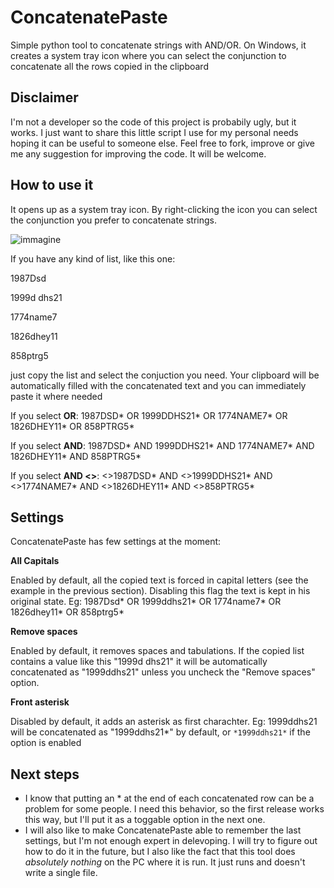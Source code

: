 # ConcatenatePaste
 Simple python tool to concatenate strings with AND/OR.
 On Windows, it creates a system tray icon where you can select the conjunction to concatenate all the rows copied in the clipboard

## Disclaimer
I'm not a developer so the code of this project is probabily ugly, but it works.
I just want to share this little script I use for my personal needs hoping it can be useful to someone else.
Feel free to fork, improve or give me any suggestion for improving the code. It will be welcome.

## How to use it
It opens up as a system tray icon. By right-clicking the icon you can select the conjunction you prefer to concatenate strings.

![immagine](https://github.com/sbadux/ConcatenatePaste/assets/28478027/3ddb8469-db0f-4ef7-b413-65da1a788712)

If you have any kind of list, like this one:

1987Dsd

1999d dhs21

1774name7

1826dhey11

858ptrg5


just copy the list and select the conjuction you need.
Your clipboard will be automatically filled with the concatenated text and you can immediately paste it where needed


If you select **OR**:
1987DSD* OR 1999DDHS21* OR 1774NAME7* OR 1826DHEY11* OR 858PTRG5*


If you select **AND**:
1987DSD* AND 1999DDHS21* AND 1774NAME7* AND 1826DHEY11* AND 858PTRG5*


If you select **AND <>**:
<>1987DSD* AND <>1999DDHS21* AND <>1774NAME7* AND <>1826DHEY11* AND <>858PTRG5*


## Settings
ConcatenatePaste has few settings at the moment:

**All Capitals** 

Enabled by default, all the copied text is forced in capital letters (see the example in the previous section).
Disabling this flag the text is kept in his original state.
Eg: 1987Dsd* OR 1999ddhs21* OR 1774name7* OR 1826dhey11* OR 858ptrg5*

**Remove spaces**

Enabled by default, it removes spaces and tabulations.
If the copied list contains a value like this "1999d dhs21" it will be automatically concatenated as "1999ddhs21" unless you uncheck the "Remove spaces" option.

**Front asterisk**

Disabled by default, it adds an asterisk as first charachter.
Eg: 1999ddhs21 will be concatenated as "1999ddhs21*" by default, or `*1999ddhs21*` if the option is enabled


## Next steps
- I know that putting an * at the end of each concatenated row can be a problem for some people. I need this behavior, so the first release works this way, but I'll put it as a toggable option in the next one.
- I will also like to make ConcatenatePaste able to remember the last settings, but I'm not enough expert in delevoping.
I will try to figure out how to do it in the future, but I also like the fact that this tool does *absolutely nothing* on the PC where it is run. It just runs and doesn't write a single file.
